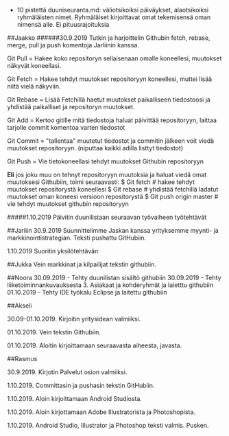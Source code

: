 * 10 pistettä duuniseuranta.md: väliotsikoiksi päiväykset, alaotsikoiksi ryhmäläisten nimet. Ryhmäläiset kirjoittavat omat tekemisensä oman nimensä alle. Ei pituusrajoituksia

##Jaakko
######30.9.2019
Tutkin ja harjoittelin Githubin fetch, rebase, merge, pull ja push komentoja Jarliinin kanssa.

Git Pull = Hakee koko repositoryn sellaisenaan omalle koneellesi, muutokset näkyvät koneellasi.

Git Fetch = Hakee tehdyt muutokset repositoryyn koneellesi, muttei lisää niitä vielä näkyviin.

Git Rebase = Lisää Fetchillä haetut muutokset paikalliseen tiedostoosi ja yhdistää paikalliset ja repositoryn muutokset.

Git Add = Kertoo gitille mitä tiedostoja haluat päivittää repositoryyn, laittaa tarjolle commit komentoa varten tiedostot

Git Commit = "tallentaa" muutetut tiedostot ja commitin jälkeen voit viedä muutokset repositoryyn. (niputtaa kaikki adilla listtyt tiedostot)

Git Push = Vie tietokoneellasi tehdyt muutokset Githubin repositoryyn

**Eli** jos joku muu on tehnyt repositoryyn muutoksia ja haluat viedä omat muutoksesi Githubiin, toimi seuraavasti:
$ Git fetch # hakee tehdyt muutokset repositorystä koneellesi
$ Git rebase # yhdistää fetchillä ladatut muutokset oman koneesi versioon repositorystä
$ Git push origin master # vie tehdyt muutokset githubin repositoryyn

#####1.10.2019
Päivitin duunilistaan seuraavan työvaiheen työtehtävät

##Jarliin
30.9.2019
Suunnittelimme Jaskan kanssa yrityksemme myynti- ja markkinointistrategian. Teksti pushattu GitHubiin. 


1.10.2019
Suoritin yksilötehtävän


##Jukka Vein markkinat ja kilpailijat tekstin githubiin.


##Noora
30.09.2019 - Tehty duunilistan sisältö githubiin
30.09.2019 - Tehty liiketoiminnankuvauksesta 3. Asiakaat ja kohderyhmät ja laietttu githubiin
01.10.2019 - Tehty IDE työkalu Eclipse ja laitettu githubiin

##Akseli

30.09-01.10.2019. Kirjoitin yritysidean valmiiksi.

01.10.2019.       Vein tekstin Githubiin.

01.10.2019.       Aloitin kirjoittamaan seuraavasta aiheesta, javasta.


##Rasmus

30.9.2019. Kirjotin Palvelut osion valmiiksi.

1.10.2019. Committasin ja pushasin tekstin GitHubiin.

1.10.2019. Aloin kirjoittamaan Android Studiosta.

1.10.2019. Aloin kirjottamaan Adobe Illustratorista ja Photoshopista.

1.10.2019. Android Studio, Illustrator ja Photoshop teksti valmis. Pusken.
